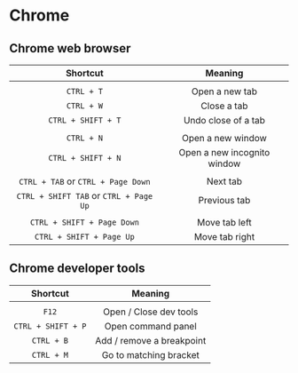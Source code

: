 
# Chrome

## Chrome web browser

| Shortcut                                      | Meaning                           |
| :-------------------------------------------: | :-------------------------------: |
|                                               |                                   |
| `CTRL + T`                                    | Open a new tab                    |
| `CTRL + W`                                    | Close a tab                       |
| `CTRL + SHIFT + T`                            | Undo close of a tab               |
|                                               |                                   |
| `CTRL + N`                                    | Open a new window                 |
| `CTRL + SHIFT + N`                            | Open a new incognito window       |
|                                               |                                   |
| `CTRL + TAB`       or `CTRL + Page Down`      | Next tab                          |
| `CTRL + SHIFT TAB` or `CTRL + Page Up`        | Previous tab                      |
|                                               |                                   |
| `CTRL + SHIFT + Page Down`                    | Move tab left                     |
| `CTRL + SHIFT + Page Up`                      | Move tab right                    |

## Chrome developer tools

| Shortcut                                      | Meaning                           |
| :-------------------------------------------: | :-------------------------------: |
|                                               |                                   |
| `F12`                                         | Open / Close dev tools            |
| `CTRL + SHIFT + P`                            | Open command panel                |
| `CTRL + B`                                    | Add / remove a breakpoint         |
| `CTRL + M`                                    | Go to matching bracket            |




